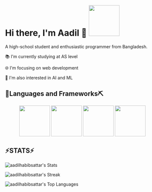 # Hi there, I'm Aadil 👋 <img src="https://github.com/Anmol-Baranwal/Cool-GIFs-For-GitHub/assets/74038190/7b282ec6-fcc3-4600-90a7-2c3140549f58" width="100">

A high-school student and enthusiastic programmer from Bangladesh.

📚 I'm currently studying at AS level 

🌐 I'm focusing on web development

🤖 I'm also interested in AI and ML


## 🔨Languages and Frameworks⛏️

<div align="center">
<img src="https://user-images.githubusercontent.com/74038190/212257454-16e3712e-945a-4ca2-b238-408ad0bf87e6.gif" width="100">
<img src="https://user-images.githubusercontent.com/74038190/212257472-08e52665-c503-4bd9-aa20-f5a4dae769b5.gif" width="100">
<img src="https://github.com/Anmol-Baranwal/Cool-GIFs-For-GitHub/assets/74038190/67f477ed-6624-42da-99f0-1a7b1a16eecb" width="100">
<img src="https://github.com/Anmol-Baranwal/Cool-GIFs-For-GitHub/assets/74038190/29fd6286-4e7b-4d6c-818f-c4765d5e39a9" width="100">
</div>


## ⚡STATS⚡

![aadilhabibsattar's Stats](https://github-readme-stats.vercel.app/api?username=aadilhabibsattar&theme=react&show_icons=true&hide_border=true&count_private=true)

![aadilhabibsattar's Streak](https://github-readme-streak-stats.herokuapp.com/?user=aadilhabibsattar&theme=react&hide_border=true)

![aadilhabibsattar's Top Languages](https://github-readme-stats.vercel.app/api/top-langs/?username=aadilhabibsattar&theme=react&show_icons=true&hide_border=true&layout=compact)
